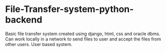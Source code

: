 # File-Transfer-system-python-backend
Basic file transfer system created using django, html, css and oracle dbms. Can work locally in a network to send files to user and accept the files from other users. User based system.

